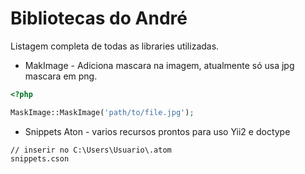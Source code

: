 # Bibliotecas do André

Listagem completa de todas as libraries utilizadas.

* MakImage - Adiciona mascara na imagem, atualmente só usa jpg mascara em png.

````php
<?php

MaskImage::MaskImage('path/to/file.jpg');

````

* Snippets Aton - varios recursos prontos para uso Yii2 e doctype
````
// inserir no C:\Users\Usuario\.atom
snippets.cson
````
